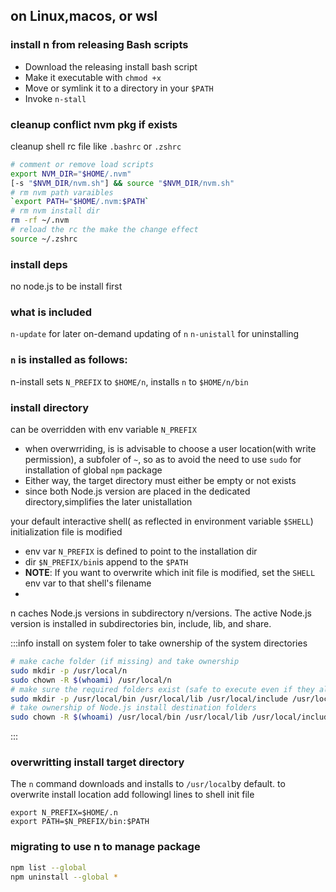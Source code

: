## on Linux,macos, or wsl

### install n from releasing Bash scripts

- Download the releasing install bash script
- Make it executable with `chmod +x`
- Move or symlink it to a directory in your `$PATH`
- Invoke `n-stall`


### cleanup conflict nvm pkg if exists

cleanup shell rc file like `.bashrc` or `.zshrc`

```sh 
# comment or remove load scripts
export NVM_DIR="$HOME/.nvm"
[-s "$NVM_DIR/nvm.sh"] && source "$NVM_DIR/nvm.sh"
# rm nvm path varaibles
`export PATH="$HOME/.nvm:$PATH`
# rm nvm install dir
rm -rf ~/.nvm
# reload the rc the make the change effect
source ~/.zshrc
```

### install deps
no node.js to be install first


### what is included

`n-update` for later on-demand updating of `n`
`n-unistall` for uninstalling


### `n` is installed as follows:

n-install sets `N_PREFIX` to `$HOME/n`, installs `n` to `$HOME/n/bin`

### install directory

can be overridden with env variable `N_PREFIX`

- when overwrriding, is is advisable to choose a user location(with write permission), a subfoler of `~`, so as to avoid the need to use `sudo` for installation of global `npm` package
- Either way, the target directory must either be empty or not exists
- since both Node.js version are placed in the dedicated directory,simplifies the later unistallation


your default interactive shell( as reflected in environment variable `$SHELL`) initialization file is modified

- env var `N_PREFIX` is defined to point to the installation dir
- dir `$N_PREFIX/bin`is append to the `$PATH`
- **NOTE**: If you want to overwrite which init file is modified, set the `SHELL` env var to that shell's filename
- 

n caches Node.js versions in subdirectory n/versions. The active Node.js version is installed in subdirectories bin, include, lib, and share.

:::info install on system foler
to take ownership of the system directories

```sh
# make cache folder (if missing) and take ownership
sudo mkdir -p /usr/local/n
sudo chown -R $(whoami) /usr/local/n
# make sure the required folders exist (safe to execute even if they already exist)
sudo mkdir -p /usr/local/bin /usr/local/lib /usr/local/include /usr/local/share
# take ownership of Node.js install destination folders
sudo chown -R $(whoami) /usr/local/bin /usr/local/lib /usr/local/include /usr/local/share
```
:::


### overwritting install target directory
The `n` command downloads and installs to `/usr/local`by default. to overwrite install location
add followingl lines to shell init file
```.zhsrc
export N_PREFIX=$HOME/.n
export PATH=$N_PREFIX/bin:$PATH
```


### migrating to use n to manage package


```sh
npm list --global
npm uninstall --global *
```
